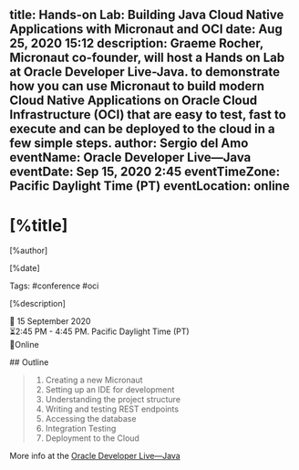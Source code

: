 title: Hands-on Lab: Building Java Cloud Native Applications with Micronaut and OCI
date:  Aug 25, 2020 15:12
description: Graeme Rocher, Micronaut co-founder, will host a Hands on Lab at Oracle Developer Live-Java. to demonstrate how you can use Micronaut to build modern Cloud Native Applications on Oracle Cloud Infrastructure (OCI) that are easy to test, fast to execute and can be deployed to the cloud in a few simple steps.
author: Sergio del Amo
eventName: Oracle Developer Live—Java
eventDate: Sep 15, 2020 2:45
eventTimeZone: Pacific Daylight Time (PT)
eventLocation: online
---

# [%title]

[%author]

[%date] 

Tags: #conference #oci

[%description]

📅 15 September 2020  
⏳2:45 PM - 4:45 PM. Pacific Daylight Time (PT)  
📍Online  

## Outline

> 1. Creating a new Micronaut
> 2. Setting up an IDE for development
> 3. Understanding the project structure
> 4. Writing and testing REST endpoints
> 5. Accessing the database
> 6. Integration Testing
> 7. Deployment to the Cloud

More info at the [Oracle Developer Live—Java](https://developer.oracle.com/developer-live/java/)
